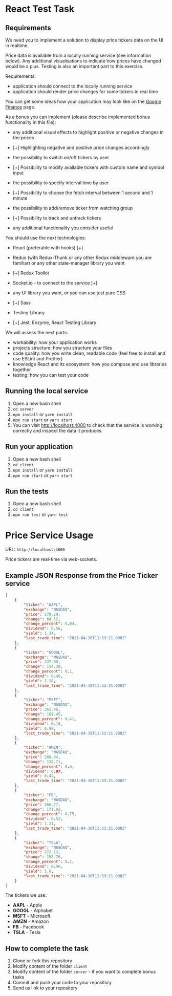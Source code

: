 # React Test Task

## Requirements

We need you to implement a solution to display price tickers data on the UI in realtime.

Price data is available from a locally running service (see information below). Any additional visualisations to indicate how prices have changed would be a plus. Testing is also an important part to this exercise.

Requirements:

-   application should connect to the locally running service
-   application should render price changes for some tickers in real time

You can get some ideas how your application may look like on the [Google Finance](https://www.google.com/finance/) page.

As a bonus you can implement (please describe implemented bonus functionality in this file):

-   any additional visual effects to highlight positive or negative changes in the prices
-   [+] Highlighting negative and positive price changes accordingly

-   the possibility to switch on/off tickers by user
-   [+] Possibility to modify available tickers with custom name and symbol input

-   the possibility to specify interval time by user
-   [+] Possibility to choose the fetch interval between 1 second and 1 minute

-   the possibility to add/remove ticker from watching group
-   [+] Possibility to track and untrack tickers

-   any additional functionality you consider useful

You should use the next technologies:

-   React (preferable with hooks) [+]
-   Redux (with Redux-Thunk or any other Redux middleware you are familiar) or any other state-manager library you want
-   [+] Redux Toolkit

-   Socket.io - to connect to the service [+]

-   any UI library you want, or you can use just pure CSS
-   [+] Sass

-   Testing Library
-   [+] Jest, Enzyme, React Testing Library

We will assess the next parts:

-   workability: how your application works
-   projects structure: how you structure your files
-   code quality: how you write clean, readable code (feel free to install and use ESLint and Prettier)
-   knowledge React and its ecosystem: how you compose and use libraries together
-   testing: how you can test your code

## Running the local service

1. Open a new bash shell
2. `cd server`
3. `npm install` or `yarn install`
4. `npm run start` or `yarn start`
5. You can visit [http://localhost:4000](http://localhost:4000) to check that the service is working correctly and inspect the data it produces.

## Run your application

1. Open a new bash shell
2. `cd client`
3. `npm install` or `yarn install`
4. `npm run start` or `yarn start`

## Run the tests

1. Open a new bash shell
2. `cd client`
3. `npm run test` or `yarn test`

# Price Service Usage

URL:
`http://localhost:4000`

Price tickers are real-time via web-sockets.

## Example JSON Response from the Price Ticker service

```json
[
    {
        "ticker": "AAPL",
        "exchange": "NASDAQ",
        "price": 279.29,
        "change": 64.52,
        "change_percent": 0.84,
        "dividend": 0.56,
        "yield": 1.34,
        "last_trade_time": "2021-04-30T11:53:21.000Z"
    },
    {
        "ticker": "GOOGL",
        "exchange": "NASDAQ",
        "price": 237.08,
        "change": 154.38,
        "change_percent": 0.1,
        "dividend": 0.46,
        "yield": 1.18,
        "last_trade_time": "2021-04-30T11:53:21.000Z"
    },
    {
        "ticker": "MSFT",
        "exchange": "NASDAQ",
        "price": 261.46,
        "change": 161.45,
        "change_percent": 0.41,
        "dividend": 0.18,
        "yield": 0.98,
        "last_trade_time": "2021-04-30T11:53:21.000Z"
    },
    {
        "ticker": "AMZN",
        "exchange": "NASDAQ",
        "price": 260.34,
        "change": 128.71,
        "change_percent": 0.6,
        "dividend": 0.07,
        "yield": 0.42,
        "last_trade_time": "2021-04-30T11:53:21.000Z"
    },
    {
        "ticker": "FB",
        "exchange": "NASDAQ",
        "price": 266.77,
        "change": 171.92,
        "change_percent": 0.75,
        "dividend": 0.52,
        "yield": 1.31,
        "last_trade_time": "2021-04-30T11:53:21.000Z"
    },
    {
        "ticker": "TSLA",
        "exchange": "NASDAQ",
        "price": 272.13,
        "change": 158.76,
        "change_percent": 0.1,
        "dividend": 0.96,
        "yield": 1.0,
        "last_trade_time": "2021-04-30T11:53:21.000Z"
    }
]
```

The tickers we use:

-   **AAPL** - Apple
-   **GOOGL** - Alphabet
-   **MSFT** - Microsoft
-   **AMZN** - Amazon
-   **FB** - Facebook
-   **TSLA** - Tesla

## How to complete the task

1. Clone or fork this repository
2. Modify content of the folder `client`
3. Modify content of the folder `server` - if you want to complete bonus tasks
4. Commit and push your code to your repository
5. Send us link to your repository
